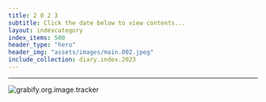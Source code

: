 ```yaml
---
title: 2 0 2 3
subtitle: Click the date below to view contents...
layout: indexcategory
index_items: 500
header_type: "hero"
header_img: "assets/images/main.002.jpeg"
include_collection: diary.index.2023
---
```

---

![grabify.org.image.tracker](https://grabify.org/061219.jpeg)

